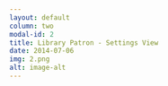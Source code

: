 ```yaml
---
layout: default
column: two
modal-id: 2
title: Library Patron - Settings View
date: 2014-07-06
img: 2.png
alt: image-alt
---
```

